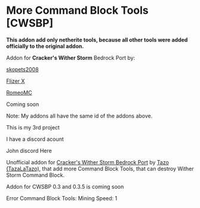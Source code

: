 # More Command Block Tools [CWSBP]
**This addon add only netherite tools, because all other tools were added officially to the original addon.**

Addon for **Cracker's Wither Storm** Bedrock Port by:

[skopets2008](https://m.youtube.com/@skopets-yc2pv/videos)

[Flizer X](https://m.youtube.com/@flizerx)

[RomeoMC](https://m.youtube.com/@RomeoGarboMC)

Coming soon

Note: My addons all have the same id of the addons above.

This is my 3rd project

I have a discord acount

John discord Here

Unofficial addon for [Cracker's Wither Storm Bedrock Port](https://decayed-team.mystrikingly.com/) by [Tazo (TazaLaTazo)](https://www.youtube.com/@TazoLaTaza), that add more Command Block Tools, that can destroy Wither Storm Command Block.

Addon for CWSBP 0.3 and 0.3.5 is coming soon

Error Command Block Tools: Mining Speed: 1
